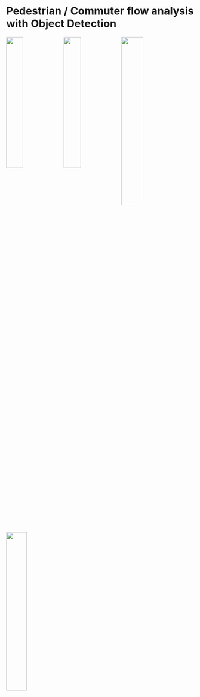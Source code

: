 #      Pedestrian / Commuter flow analysis with Object Detection

    
    
    
<img src="https://raw.githubusercontent.com/deeprajbasu/PedestrianFlowAnalysis/master/1.gif" width="30%" align="left" >   
<img src="https://raw.githubusercontent.com/deeprajbasu/PedestrianFlowAnalysis/master/4.gif" width="30%" align='left'>

<img src="https://raw.githubusercontent.com/deeprajbasu/PedestrianFlowAnalysis/master/2.gif" width="34%" align="left" >   
<img src="https://raw.githubusercontent.com/deeprajbasu/PedestrianFlowAnalysis/master/3.gif" width="33%" align='left'>
